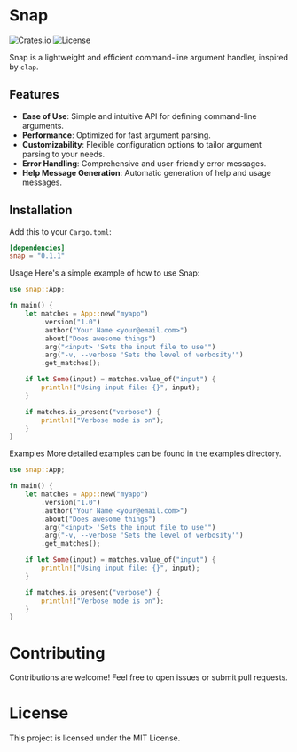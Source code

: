 # Snap

![Crates.io](https://img.shields.io/crates/v/snap_cli.svg)
![License](https://img.shields.io/crates/l/snap_cli.svg)

Snap is a lightweight and efficient command-line argument handler, inspired by `clap`.

## Features

- **Ease of Use**: Simple and intuitive API for defining command-line arguments.
- **Performance**: Optimized for fast argument parsing.
- **Customizability**: Flexible configuration options to tailor argument parsing to your needs.
- **Error Handling**: Comprehensive and user-friendly error messages.
- **Help Message Generation**: Automatic generation of help and usage messages.

## Installation

Add this to your `Cargo.toml`:

```toml
[dependencies]
snap = "0.1.1"
```
Usage
Here's a simple example of how to use Snap:

```rust
use snap::App;

fn main() {
    let matches = App::new("myapp")
        .version("1.0")
        .author("Your Name <your@email.com>")
        .about("Does awesome things")
        .arg("<input> 'Sets the input file to use'")
        .arg("-v, --verbose 'Sets the level of verbosity'")
        .get_matches();

    if let Some(input) = matches.value_of("input") {
        println!("Using input file: {}", input);
    }

    if matches.is_present("verbose") {
        println!("Verbose mode is on");
    }
}
```
Examples
More detailed examples can be found in the examples directory.

```rust
use snap::App;

fn main() {
    let matches = App::new("myapp")
        .version("1.0")
        .author("Your Name <your@email.com>")
        .about("Does awesome things")
        .arg("<input> 'Sets the input file to use'")
        .arg("-v, --verbose 'Sets the level of verbosity'")
        .get_matches();

    if let Some(input) = matches.value_of("input") {
        println!("Using input file: {}", input);
    }

    if matches.is_present("verbose") {
        println!("Verbose mode is on");
    }
}
```


# Contributing
Contributions are welcome! Feel free to open issues or submit pull requests.

# License
This project is licensed under the MIT License.